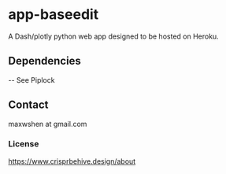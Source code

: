 # app-baseedit

A Dash/plotly python web app designed to be hosted on Heroku.

## Dependencies
-- See Piplock

## Contact
maxwshen at gmail.com

### License
https://www.crisprbehive.design/about
